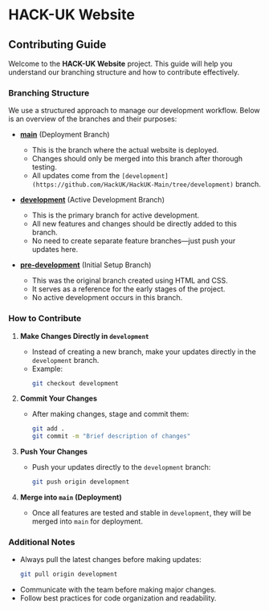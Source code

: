 # HACK-UK Website

## Contributing Guide

Welcome to the **HACK-UK Website** project. This guide will help you understand our branching structure and how to contribute effectively.

### Branching Structure

We use a structured approach to manage our development workflow. Below is an overview of the branches and their purposes:

- **[main](https://github.com/HackUK/HackUK-Main/tree/main)** (Deployment Branch)
  - This is the branch where the actual website is deployed.
  - Changes should only be merged into this branch after thorough testing.
  - All updates come from the `[development](https://github.com/HackUK/HackUK-Main/tree/development)` branch.

- **[development](https://github.com/HackUK/HackUK-Main/tree/development)** (Active Development Branch)
  - This is the primary branch for active development.
  - All new features and changes should be directly added to this branch.
  - No need to create separate feature branches—just push your updates here.

- **[pre-development](https://github.com/HackUK/HackUK-Main/tree/pre-development)** (Initial Setup Branch)
  - This was the original branch created using HTML and CSS.
  - It serves as a reference for the early stages of the project.
  - No active development occurs in this branch.

### How to Contribute

1. **Make Changes Directly in `development`**
   - Instead of creating a new branch, make your updates directly in the `development` branch.
   - Example:
     ```sh
     git checkout development
     ```

2. **Commit Your Changes**
   - After making changes, stage and commit them:
     ```sh
     git add .
     git commit -m "Brief description of changes"
     ```

3. **Push Your Changes**
   - Push your updates directly to the `development` branch:
     ```sh
     git push origin development
     ```

4. **Merge into `main` (Deployment)**
   - Once all features are tested and stable in `development`, they will be merged into `main` for deployment.

### Additional Notes
- Always pull the latest changes before making updates:
  ```sh
  git pull origin development
  ```
- Communicate with the team before making major changes.
- Follow best practices for code organization and readability.

